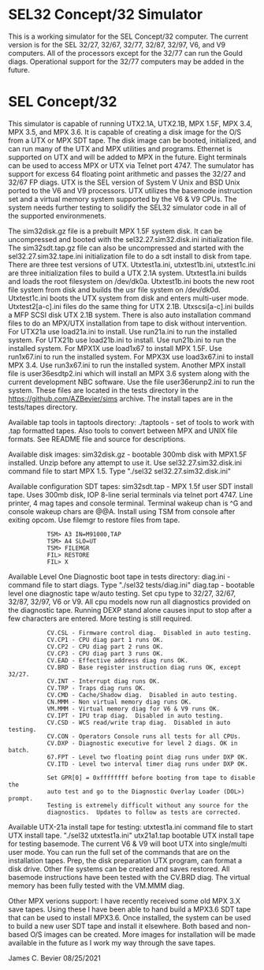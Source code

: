 
# SEL32 Concept/32 Simulator

This is a working simulator for the SEL Concept/32 computer. The 
current version is for the SEL 32/27, 32/67, 32/77, 32/87, 32/97, V6,
and V9 computers.  All of the processors except for the 32/77 can run
the Gould diags.  Operational support for the 32/77 computers may be
added in the future.

# SEL Concept/32 

This simulator is capable of running UTX2.1A, UTX2.1B, MPX 1.5F, MPX 3.4,
MPX 3.5, and MPX 3.6. It is capable of creating a disk image for the
O/S from a UTX or MPX SDT tape. The disk image can be booted, initialized,
and can run many of the UTX and MPX utilities and programs. Ethernet is
supported on UTX and will be added to MPX in the future.  Eight terminals
can be used to access MPX or UTX via Telnet port 4747. The sumulator has
support for excess 64 floating point arithmetic and passes the 32/27 and
32/67 FP diags.  UTX is the SEL version of System V Unix and BSD Unix
ported to the V6 and V9 processors.  UTX utilizes the basemode instruction
set and a virtual memory system supported by the V6 & V9 CPUs.  The system
needs further testing to solidify the SEL32 simulator code in all of the
supported environmenets.

The sim32disk.gz file is a prebuilt MPX 1.5F system disk.  It can be
uncompressed and booted with the sel32.27.sim32.disk.ini initialization
file.  The sim32sdt.tap.gz file can also be uncompressed and started with
the sel32.27.sim32.tape.ini initialization file to do a sdt install to
disk from tape.  There are three test versions of UTX.  Utxtest1a.ini,
utxtest1b.ini, utxtest1c.ini are three initialization files to build a
UTX 2.1A system.  Utxtest1a.ini builds and loads the root filesystem on
/dev/dk0a.  Utxtest1b.ini boots the new root file system from disk and
builds the usr file system on /dev/dk0d.  Utxtest1c.ini boots the UTX
system from disk and enters multi-user mode.  Utxtest2[a-c].ini files
do the same thing for UTX 2.1B.  Utxscsi[a-c].ini builds a MFP SCSI disk
UTX 2.1B system.  There is also auto installation command files to do
an MPX/UTX installation from tape to disk without intervention.  For
UTX21a use load21a.ini to install.  Use run21a.ini to run the installed
system.  For UTX21b use load21b.ini to install.  Use run21b.ini to run
the installed system.  For MPX1X use load1x67 to install MPX 1.5F.  Use
run1x67.ini to run the installed system.  For MPX3X use load3x67.ini to
install MPX 3.4.  Use run3x67.ini to run the installed system.  Another
MPX install file is user36esdtp2.ini which will install an MPX 3.6
system along with the current development NBC software. Use the file
user36erunp2.ini to run the system.  These files are located in the
tests directory in the https://github.com/AZBevier/sims archive.  The
install tapes are in the tests/tapes directory.

Available tap tools in taptools directory:
./taptools   - set of tools to work with .tap formatted tapes.  Also tools
               to convert between MPX and UNIX file formats.  See README
               file and source for descriptions.

Available disk images:
sim32disk.gz - bootable 300mb disk with MPX1.5F installed.  Unzip before
               any attempt to use it.  Use sel32.27.sim32.disk.ini command
               file to start MPX 1.5. Type "./sel32 sel32.27.sim32.disk.ini"

Available configuration SDT tapes:
sim32sdt.tap - MPX 1.5f user SDT install tape.  Uses 300mb disk, IOP 8-line
               serial terminals via telnet port 4747.  Line printer, 4 mag
               tapes and console terminal.  Terminal wakeup chan is ^G and
               console wakeup chars are @@A.  Install using TSM from console
               after exiting opcom.  Use filemgr to restore files from tape.

               TSM> A3 IN=M91000,TAP
               TSM> A4 SLO=UT
               TSM> FILEMGR
               FIL> RESTORE
               FIL> X

Available Level One Diagnostic boot tape in tests directory:
diag.ini     - command file to start diags. Type "./sel32 tests/diag.ini"
diag.tap     - bootable level one diagnostic tape w/auto testing.
               Set cpu type to 32/27, 32/67, 32/87, 32/97, V6 or V9.  All
               cpu models now run all diagnostics provided on the
               diagnostic tape.  Running DEXP stand alone causes input
               to stop after a few characters are entered.  More testing
               is still required.

               CV.CSL - Firmware control diag.  Disabled in auto testing.
               CV.CP1 - CPU diag part 1 runs OK.
               CV.CP2 - CPU diag part 2 runs OK.
               CV.CP3 - CPU diag part 3 runs OK.
               CV.EAD - Effective address diag runs OK.
               CV.BRD - Base register instruction diag runs OK, except 32/27.
               CV.INT - Interrupt diag runs OK.
               CV.TRP - Traps diag runs OK.
               CV.CMD - Cache/Shadow diag.  Disabled in auto testing.
               CN.MMM - Non virtual memory diag runs OK.
               VM.MMM - Virtual memory diag for V6 & V9 runs OK.
               CV.IPT - IPU trap diag.  Disabled in auto testing.
               CV.CSD - WCS read/write trap diag.  Disabled in auto testing.
               CV.CON - Operators Console runs all tests for all CPUs.
               CV.DXP - Diagnostic executive for level 2 diags. OK in batch.
               67.FPT - Level two floating point diag runs under DXP OK.
               CV.ITD - Level two interval timer diag runs under DXP OK.

               Set GPR[0] = 0xffffffff before booting from tape to disable the
               auto test and go to the Diagnostic Overlay Loader (DOL>) prompt.
               Testing is extremely difficult without any source for the
               diagnostics.  Updates to follow as tests are corrected.

Available UTX-21a install tape for testing:
utxtest1a.ini  command file to start UTX install tape.  "./sel32 utxtest1a.ini"
utx21a1.tap    bootable UTX install tape for testing basemode.  The current
               V6 & V9 will boot UTX into single/multi user mode.  You can run
               the full set of the commands that are on the installation tapes.
               Prep, the disk preparation UTX program, can format a disk
               drive.  Other file systems can be created and saves restored.
               All basemode instructions have been tested with the CV.BRD diag.
               The virtual memory has been fully tested with the VM.MMM diag.

Other MPX verions support:
               I have recently received some old MPX 3.X save tapes.  Using these
               I have been able to hand build a MPX3.6 SDT tape that can be used
               to install MPX3.6.  Once installed, the system can be used to build
               a new user SDT tape and install it elsewhere.  Both based and non-
               based O/S images can be created.  More images for installation will
               be made available in the future as I work my way through the save
               tapes. 

James C. Bevier
08/25/2021 

